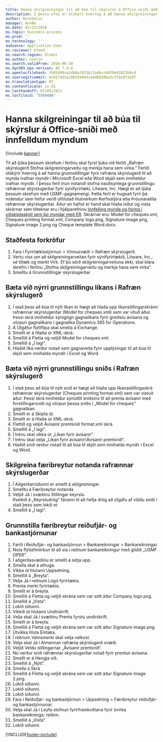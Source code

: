 ```yaml
---
title: Hanna skilgreiningar til að búa til skýrslur á Office-sniði með innfelldum myndum
description: Í þessu efni er útskýrt hvernig á að hanna skilgreiningar sem mynda rafræn skjöl á Excel- og Word-sniði sem innihalda innfelldar myndir.
author: NickSelin
manager: AnnBe
ms.date: 01/23/2018
ms.topic: business-process
ms.prod: ''
ms.technology: ''
audience: Application User
ms.reviewer: kfend
ms.search.region: Global
ms.author: nselin
ms.search.validFrom: 2016-06-30
ms.dyn365.ops.version: AX 7.0.0
ms.openlocfilehash: 3585d99ce2db8a7833b11a4bcc68f9e91023b9cd
ms.sourcegitcommit: 6cb174d1ec8b55946dca4db03d6a3c3f4c6fa2df
ms.translationtype: HT
ms.contentlocale: is-IS
ms.lasthandoff: 03/09/2021
ms.locfileid: "5569486"
---
```

# <a name="design-configurations-to-generate-reports-in-office-format-that-have-embedded-images"></a>Hanna skilgreiningar til að búa til skýrslur á Office-sniði með innfelldum myndum

[!include [banner](../../includes/banner.md)]

Til að ljúka þessum skrefum í ferlinu skal fyrst ljúka við ferlið „Rafræn skýrslugerð Stofna skilgreiningarveitu og merkja hana sem virka.“ Ferlið útskýrir hvernig á að hanna grunnstillingar fyrir rafræna skýrslugerð til að mynda ívafnar myndir í Microsoft Excel eða Word skjali sem inniheldur ívafnar myndir. Í þessu ferli mun notandi stofna nauðsynlega grunnstillingu rafrænnar skýrslugerðar fyrir sýnifyrirtæki, Litware, Inc. Hægt er að ljúka þessum skrefum með USMF-gagnamengi. Þetta ferli er hugsað fyrir þá notendur sem hefur verið úthlutað hlutverkum Kerfisstjóra eða Þróunaraðila rafrænnar skýrslugerðar. Áður en hafist er hand skal hlaða niður og vista skrárnar sem tilteknar eru í hjálparefninu [Innfelling mynda og forma í viðskiptaskjöl sem þú myndar með ER](../electronic-reporting-embed-images-shapes.md). Skrárnar eru: Model for cheques.xml, Cheques printing format.xml, Company logo.png, Signature image.png, Signature image 2.png og Cheque template Word.docx.

## <a name="verify-prerequisites"></a>Staðfesta forkröfur  
 1. Fara í Fyrirtækisstjórnun > Vinnusvæði > Rafræn skýrslugerð.  
 2. Vertu viss um að skilgreiningarveitan fyrir sýnifyrirtækið, Litware, Inc., sé tiltæk og merkt Virk. Ef þú sérð skilgreiningarveituna ekki, skal klára skrefin í ferlinu „Stofna skilgreiningarveitu og merkja hana sem virka”.   
 3. Smelltu á Grunnstillingar skýrslugerðar  
 
## <a name="add-a-new-er-model-configuration"></a>Bæta við nýrri grunnstillingu líkans í Rafræn skýrslugerð  
 1. Í stað þess að búa til nýtt líkan er hægt að hlaða upp líkanstillingarskránn rafrænnar skýrslugerðar (Model for cheques.xml) sem var vituð áður. Þessi skrá inniheldur sýnigögn gagnalíkans fyrir greiðslu ávísana og vörpun gagnalíkans í gagnalíka Dynamics 365 for Operations.   
 2. Á Útgáfur flýtiflipa skal smella á Exchange.   
 3. Smellt er á Hlaða úr XML-skrá.  
 4. Smellið á Fletta og veljið Model for cheques.xml.   
 5. Smellið á „Í lagi“.  
 6. Hlaðið líka verður notað sem gagnaveita fyrir upplýsingar til að búa til skjöl sem innihalda myndir í Excel og Word.  

## <a name="add-a-new-er-format-configuration"></a>Bæta við nýrri grunnstillingu sniðs í Rafræn skýrslugerð  
 1. Í stað þess að búa til nýtt snið er hægt að hlaða upp líkanastillingaskrá rafrænnar skýrslugerðar (Cheques printing format.xml) sem var vistuð áður. Þessi skrá inniheldur sýniútlit sniðsins til að prenta ávísanir með forstillingarsniði og vörpun þessa sniðs í „Model for cheques” gagnalíkan.   
 2. Smellt er á Skipta út.  
 3. Smellt er á Hlaða úr XML-skrá.  
 4. Flettið og veljið Ávísanir prentsnið format.xml skrá.   
 5. Smellið á „Í lagi“.  
 6. Í trénu skal víkka út „Líkan fyrir ávísanir“.  
 7. Í trénu skal velja „Líkan fyrir ávísanir\Ávísanir prentsnið“.  
 8. Hlaðið snið verður notað til að búa til skjöl sem innihalda myndir í Excel og Word.   

## <a name="configure-er-user-parameters"></a>Skilgreina færibreytur notanda rafrænnar skýrslugerðar  
 1. Í Aðgerðarrúðunni er smellt á skilgreiningar.  
 2. Smelltu á Færibreytur notanda  
 3. Veljið Já í svæðinu Stillingar keyrslu.  
  Kveikið á „Keyrsludrög” fánann til að hefja drög að útgáfu af völdu sniði í stað þess sem lokið er.  
 4. Smellið á „Í lagi“.  

## <a name="configure-cash--bank-management-parameters"></a>Grunnstilla færibreytur reiðufjár- og bankastjórnunar  
 1. Farið í Reiðufjár- og bankastjórnun > Bankareikningar > Bankareikningar.  
 2. Nota flýtiafmörkun til að sía í reitnum bankareikningur með gildið „USMF OPER“.  
 3. Í aðgerðasvæðinu er smellt á setja upp.  
 4. Smella skal á athuga.  
 5. Víkka út hlutann Uppsetning.  
 6. Smellið á „Breyta“.  
 7. Velja Já í reitnum Lógó fyrirtækis.  
 8. Prenta merki fyrirtækis.  
 9. Smellt er á breyta.  
 10. Smellið á Fletta og veljið skrána sem var sótt áður Company logo.png.   
 11. Smellið á „Vista“.  
 12. Lokið síðunni.  
 13. Víkkið út hlutann Undirskrift.  
 14. Velja skal Já í svæðinu Prenta fyrstu undirskrift.  
 15. Smellt er á breyta.  
 16. Smellið á Fletta og veljið skrána sem var sótt áður Signature image.png.   
 17. Útvíkka hluta Eintaka.  
 18. Í reitnum Vatnsmerki skal velja valkost.  
 19. Velja skal Já í Almennan rafræna skýrslugerð svæði.  
 20. Veljið Veldu stillingarnar „Ávísanir prentsnið“.  
 21. Nú verður snið rafrænnar skýrslugerðar notað fyrir prentun ávísana.  
 22. Smellt er á Hengja við.  
 23. Smellið á „Nýtt“.  
 24. Smella á Skrá  
 25. Smellið á Fletta og veljið skrána sem var sótt áður Signature image 2.png.   
 26. Lokið síðunni.  
 27. Lokið síðunni.  
 28. Lokið síðunni.  
 29. Fara í Reiðufjár- og bankastjórnun > Uppsetning > Færibreytur reiðufjár- og bankastjórnunar.  
 30. Velja skal Já í Leyfa stofnun fyrirframkvittana fyrir óvirka bankareikninga: reitinn.  
 31. Smellið á „Vista“.  
 32. Lokið síðunni.  


[!INCLUDE[footer-include](../../../../includes/footer-banner.md)]